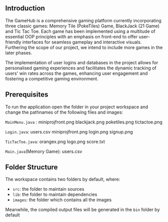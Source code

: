 ## Introduction

The GameHub is a comprehensive gaming platform currently incorporating three classic games: Memory Tile (PokeTiles) Game, BlackJack (21 Game) and Tic Tac Toe. Each game has been implemented using a multitude of essential OOP principles with an emphasis on front-end to offer user-friendly interfaces for seamless gameplay and interactive visuals. Furthering the scope of our project, we intend to include more games in the later phases.

The implementation of user logins and databases in the project allows for personalised gaming experiences and facilitates the dynamic tracking of users' win rates across the games, enhancing user engagement and fostering a competitive gaming environment.

## Prerequisites

To run the application open the folder in your project workspace and change the pathnames of the following files and images:

`MainMenu.java` :
	miniprojfront.png
	blackjack.png
	poketiles.png
	tictactoe.png

`Login.java`:
	users.csv
	miniprojfront.png
	login.png
	signup.png

`TicTacToe.java`:
	orangex.png
	logo.png
	score.txt

`Main.java`(Memory Game):
	users.csv

## Folder Structure

The workspace contains two folders by default, where:

- `src`: the folder to maintain sources
- `lib`: the folder to maintain dependencies
- `images`: the folder which contains all the images

Meanwhile, the compiled output files will be generated in the `bin` folder by default


		
	
	
	
	


	




